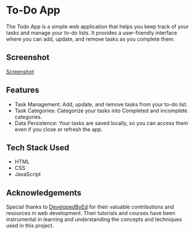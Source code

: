 # To-Do App

The Todo App is a simple web application that helps you keep track of your tasks and manage your to-do lists. It provides a user-friendly interface where you can add, update, and remove tasks as you complete them.

## Screenshot

[Screenshot](https://ibb.co/QNsDpYf)

## Features

- Task Management: Add, update, and remove tasks from your to-do list.
- Task Categories: Categorize your tasks into Completed and incomplete categories.
- Data Persistence: Your tasks are saved locally, so you can access them even if you close or refresh the app.

## Tech Stack Used

- HTML
- CSS
- JavaScript

## Acknowledgements

Special thanks to [DevelopedByEd](https://github.com/developedbyed) for their valuable contributions and resources in web development. Their tutorials and courses have been instrumental in learning and understanding the concepts and techniques used in this project.
